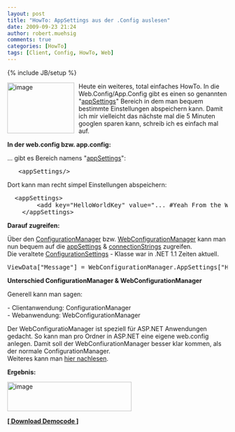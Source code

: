```yaml
---
layout: post
title: "HowTo: AppSettings aus der .Config auslesen"
date: 2009-09-23 21:24
author: robert.muehsig
comments: true
categories: [HowTo]
tags: [Client, Config, HowTo, Web]
---
```

{% include JB/setup %}
<p><a href="{{BASE_PATH}}/assets/wp-images/image823.png"><img style="border-right: 0px; border-top: 0px; margin: 0px 10px 0px 0px; border-left: 0px; border-bottom: 0px" height="116" alt="image" src="{{BASE_PATH}}/assets/wp-images/image_thumb7.png" width="153" align="left" border="0"></a> Heute ein weiteres, total einfaches HowTo. In die Web.Config/App.Config gibt es einen so genannten "<a href="http://msdn.microsoft.com/de-de/library/ms228154(VS.80).aspx">appSettings</a>" Bereich in dem man bequem bestimmte Einstellungen abspeichern kann. Damit ich mir vielleicht das nächste mal die 5 Minuten googlen sparen kann, schreib ich es einfach mal auf.</p><!--more--> <p><strong>In der web.config bzw. app.config:</strong></p> <p>... gibt es Bereich namens "<a href="http://msdn.microsoft.com/de-de/library/ms228154(VS.80).aspx">appSettings</a>":</p> <p> <div class="wlWriterSmartContent" id="scid:812469c5-0cb0-4c63-8c15-c81123a09de7:cc5cce83-ab78-4e10-a2db-0edd992d9b2b" style="padding-right: 0px; display: inline; padding-left: 0px; float: none; padding-bottom: 0px; margin: 0px; padding-top: 0px"><pre name="code" class="c#">	&lt;appSettings/&gt;</pre></div></p>
<p>Dort kann man recht simpel Einstellungen abspeichern:</p>
<div class="wlWriterSmartContent" id="scid:812469c5-0cb0-4c63-8c15-c81123a09de7:ec510eba-2b9a-4326-a382-3ce62e83c16c" style="padding-right: 0px; display: inline; padding-left: 0px; float: none; padding-bottom: 0px; margin: 0px; padding-top: 0px"><pre name="code" class="c#">	&lt;appSettings&gt;
		&lt;add key="HelloWorldKey" value="... #Yeah From the Web.config..."/&gt;
	&lt;/appSettings&gt;</pre></div>
<p><strong>Darauf zugreifen:</strong></p>
<p>Über den <a href="http://msdn.microsoft.com/de-de/library/system.configuration.configurationmanager(VS.80).aspx">ConfigurationManager</a> bzw. <a href="http://msdn.microsoft.com/de-de/library/system.web.configuration.webconfigurationmanager(VS.80).aspx">WebConfigurationManager</a> kann man nun bequem auf die <a href="http://msdn.microsoft.com/de-de/library/ms228154(VS.80).aspx">appSettings</a> &amp; <a href="http://msdn.microsoft.com/de-de/library/bf7sd233.aspx">connectionStrings</a> zugreifen. <br>Die veraltete <a href="http://msdn.microsoft.com/de-de/library/system.configuration.configurationsettings(VS.80).aspx">ConfigurationSettings</a> - Klasse war in .NET 1.1 Zeiten aktuell.
<div class="wlWriterSmartContent" id="scid:812469c5-0cb0-4c63-8c15-c81123a09de7:97f68591-02a3-4706-a910-d5399a79e240" style="padding-right: 0px; display: inline; padding-left: 0px; float: none; padding-bottom: 0px; margin: 0px; padding-top: 0px"><pre name="code" class="c#">ViewData["Message"] = WebConfigurationManager.AppSettings["HelloWorldKey"];
</pre></div></p>
<p><strong>Unterschied ConfigurationManager &amp; WebConfigurationManager</strong></p>
<p>Generell kann man sagen:</p>
<p>- Clientanwendung: ConfigurationManager<br>- Webanwendung: WebConfigurationManager</p>
<p>Der WebConfiguratioManager ist speziell für ASP.NET Anwendungen gedacht. So kann man pro Ordner in ASP.NET eine eigene web.config anlegen. Damit soll der WebConfiurationManager besser klar kommen, als der normale ConfigurationManager.<br>Weiteres kann man <a href="http://stackoverflow.com/questions/698157/whats-the-difference-between-the-webconfigurationmanager-and-the-configurationma">hier nachlesen</a>.</p>
<p><strong>Ergebnis:</strong></p>
<p><a href="{{BASE_PATH}}/assets/wp-images/image824.png"><img style="border-right: 0px; border-top: 0px; border-left: 0px; border-bottom: 0px" height="67" alt="image" src="{{BASE_PATH}}/assets/wp-images/image_thumb8.png" width="284" border="0"></a> </p>
<p><strong><a href="http://{{BASE_PATH}}/assets/files/democode/mvcconfig/mvcconfig.zip">[ Download Democode ]</a></strong></p>
